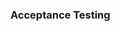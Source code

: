 ### Acceptance Testing

<panel type="seamless" header="%%-----------------------------------------%%">
  <include src="./index.md#main" />
</panel>

